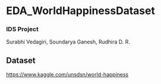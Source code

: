 # EDA_WorldHappinessDataset

### IDS Project
Surabhi Vedagiri, Soundarya Ganesh, Rudhira D. R. 

## Dataset
https://www.kaggle.com/unsdsn/world-happiness
